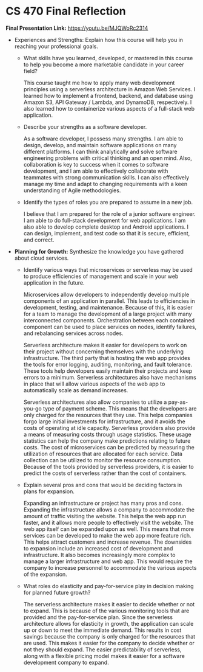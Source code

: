 # CS 470 Final Reflection

**Final Presentation Link:** https://youtu.be/MJQWoRc2314

* Experiences and Strengths: Explain how this course will help you in reaching your professional goals.

  * What skills have you learned, developed, or mastered in this course to help you become a more marketable candidate in your career field?
    
    This course taught me how to apply many web development principles using a serverless architecture in Amazon Web Services. I learned how to implement a frontend, backend, and database using Amazon S3, API Gateway / Lambda, and DynamoDB, respectively. I also learned how to containerize various aspects of a full-stack web application.

  * Describe your strengths as a software developer.
  
    As a software developer, I possess many strengths. I am able to design, develop, and maintain software applications on many different platforms. I can think analytically and solve software engineering problems with critical thinking and an open mind. Also, collaboration is key to success when it comes to software development, and I am able to effectively collaborate with teammates with strong communication skills. I can also effectively manage my time and adapt to changing requirements with a keen understanding of Agile methodologies.

  * Identify the types of roles you are prepared to assume in a new job.

    I believe that I am prepared for the role of a junior software engineer. I am able to do full-stack development for web applications. I am also able to develop complete desktop and Android applications. I can design, implement, and test code so that it is secure, efficient, and correct.

* **Planning for Growth:** Synthesize the knowledge you have gathered about cloud services.

  * Identify various ways that microservices or serverless may be used to produce efficiencies of management and scale in your web application in the future.
  
    Microservices allow developers to independently develop multiple components of an application in parallel. This leads to efficiencies in development, testing, and maintenance. Because of this, it is easier for a team to manage the development of a large project with many interconnected components. Orchestration between each contained component can be used to place services on nodes, identify failures, and rebalancing services across nodes.

    Serverless architecture makes it easier for developers to work on their project without concerning themselves with the underlying infrastructure. The third party that is hosting the web app provides the tools for error logging, auditing, monitoring, and fault tolerance. These tools help developers easily maintain their projects and keep errors to a minimum. Serverless architectures also have mechanisms in place that will allow various aspects of the web app to automatically scale as demand increases.

    Serverless architectures also allow companies to utilize a pay-as-you-go type of payment scheme. This means that the developers are only charged for the resources that they use. This helps companies forgo large initial investments for infrastructure, and it avoids the costs of operating at idle capacity. Serverless providers also provide a means of measuring costs through usage statistics. These usage statistics can help the company make predictions relating to future costs. The cost of microservices can be predicted by measuring the utilization of resources that are allocated for each service. Data collection can be utilized to monitor the resource consumption. Because of the tools provided by serverless providers, it is easier to predict the costs of serverless rather than the cost of containers.

  * Explain several pros and cons that would be deciding factors in plans for expansion.

    Expanding an infrastructure or project has many pros and cons. Expanding the infrastructure allows a company to accommodate the amount of traffic visiting the website. This helps the web app run faster, and it allows more people to effectively visit the website. The web app itself can be expanded upon as well. This means that more services can be developed to make the web app more feature rich. This helps attract customers and increase revenue. The downsides to expansion include an increased cost of development and infrastructure. It also becomes increasingly more complex to manage a larger infrastructure and web app. This would require the company to increase personnel to accommodate the various aspects of the expansion.

  * What roles do elasticity and pay-for-service play in decision making for planned future growth?

    The serverless architecture makes it easier to decide whether or not to expand. This is because of the various monitoring tools that are provided and the pay-for-service plan. Since the serverless architecture allows for elasticity in growth, the application can scale up or down to meet the immediate demand. This results in cost savings because the company is only charged for the resources that are used. This makes it easier for the company to decide whether or not they should expand. The easier predictability of serverless, along with a flexible pricing model makes it easier for a software development company to expand.

